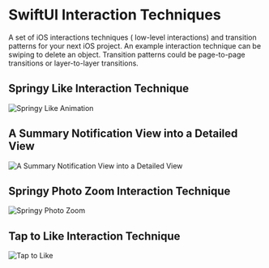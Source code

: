 # SwiftUI Interaction Techniques
A  set of iOS interactions techniques ( low-level interactions) and transition patterns for your next iOS project.  An example interaction technique can be swiping to delete an object. Transition patterns could be page-to-page transitions or layer-to-layer transitions. 


## **Springy Like Interaction Technique**
![Springy Like Animation](https://github.com/amosgyamfi/swiftui-animation-library/blob/master/L/like_animation.gif)

## **A Summary Notification View into a Detailed View**
![A Summary Notification View into a Detailed View](https://github.com/amosgyamfi/swiftui-animation-library/blob/master/N/notifications.gif)

## **Springy Photo Zoom Interaction Technique**
![Springy Photo Zoom](https://github.com/amosgyamfi/swiftui-animation-library/blob/master/P/springyPhotoZoom.gif)

## **Tap to Like Interaction Technique**
![Tap to Like](https://github.com/amosgyamfi/swiftui-interaction-techniques/blob/master/Tap%20to%20Like/tap_to_like.gif)
